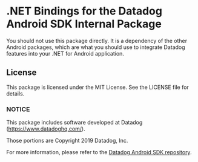 ﻿# .NET Bindings for the Datadog Android SDK Internal Package

You should not use this package directly. It is a dependency of the other Android packages, which are what you should use to integrate Datadog features into your .NET for Android application.

## License

This package is licensed under the MIT License. See the LICENSE file for details.

### NOTICE

This package includes software developed at Datadog (https://www.datadoghq.com/).

Those portions are Copyright 2019 Datadog, Inc.

For more information, please refer to the [Datadog Android SDK repository](https://github.com/DataDog/dd-sdk-android).
